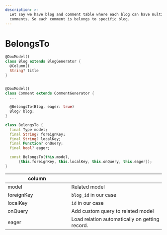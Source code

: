 ```yaml
---
description: >-
  Let say we have blog and comment table where each blog can have multiple
  comments. So each comment is belongs to specific blog.
---
```


# BelongsTo

```dart
@DoxModel()
class Blog extends BlogGenerator {
  @Column()
  String? title
}


@DoxModel()
class Comment extends CommentGenerator {
  ... 

  @BelongsTo(Blog, eager: true)
  Blog? blog;
}
```

```dart
class BelongsTo {
  final Type model;
  final String? foreignKey;
  final String? localKey;
  final Function? onQuery;
  final bool? eager;

  const BelongsTo(this.model,
      {this.foreignKey, this.localKey, this.onQuery, this.eager});
}
```



<table><thead><tr><th width="189">column</th><th></th></tr></thead><tbody><tr><td>model</td><td>Related model </td></tr><tr><td>foreignKey</td><td><code>blog_id</code> in our case</td></tr><tr><td>localKey</td><td><code>id</code> in our case</td></tr><tr><td>onQuery</td><td>Add custom query to related model</td></tr><tr><td>eager</td><td>Load relation automatically on getting record.</td></tr></tbody></table>
